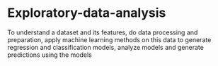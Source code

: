 # Exploratory-data-analysis
To understand a dataset and its features, do data processing and preparation, apply machine learning methods on this data to generate regression and classification models, analyze models and generate predictions using the models
